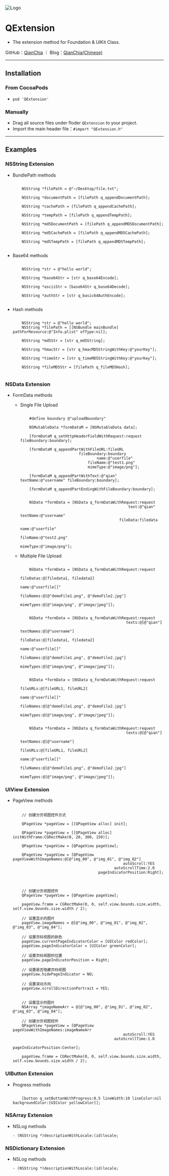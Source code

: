 ![Logo](https://avatars3.githubusercontent.com/u/13508076?v=3&s=460)
# QExtension

- The extension method for Foundation & UIKit Class.

GitHub：[QianChia](https://github.com/QianChia) ｜ Blog：[QianChia(Chinese)](http://www.cnblogs.com/QianChia)

---
## Installation

### From CocoaPods

- `pod 'QExtension'`

### Manually
- Drag all source files under floder `QExtension` to your project.
- Import the main header file：`#import "QExtension.h"`

---
## Examples

### NSString Extension

* BundlePath methods

	```objc
	
		NSString *filePath = @"~/Desktop/file.txt";
    
		NSString *documentPath = [filePath q_appendDocumentPath];
   	
		NSString *cachePath = [filePath q_appendCachePath];
    	
		NSString *tempPath = [filePath q_appendTempPath];
   	
		NSString *md5DocumentPath = [filePath q_appendMD5DocumentPath];
   	
		NSString *md5CachePath = [filePath q_appendMD5CachePath];
    	
		NSString *md5TempPath = [filePath q_appendMD5TempPath];
		
	```
* Base64 methods 

	```objc
	
  		NSString *str = @"hello world";
    
    	NSString *base64Str = [str q_base64Encode];
   	
    	NSString *asciiStr = [base64Str q_base64Decode];
   	
    	NSString *authStr = [str q_basic64AuthEncode];
    	
	```
* Hash methods 

	```objc
	
    	NSString *str = @"hello world";
    	NSString *filePath = [[NSBundle mainBundle] pathForResource:@"Info.plist" ofType:nil];
    
    	NSString *md5Str = [str q_md5String];
  	
    	NSString *hmacStr = [str q_hmacMD5StringWithKey:@"yourKey"];
   	
    	NSString *timeStr = [str q_timeMD5StringWithKey:@"yourKey"];
    	
    	NSString *fileMD5Str = [filePath q_fileMD5Hash];
    	
	```
	
### NSData Extension

- FormData methods

	- Single File Upload

		```objc
	
        	#define boundary @"uploadBoundary"
        
        	NSMutableData *formDataM = [NSMutableData data];
        
        	[formDataM q_setHttpHeaderFieldWithRequest:request fileBoundary:boundary];
        
        	[formDataM q_appendPartWithFileURL:fileURL 
        	                      fileBoundary:boundary 
        	                              name:@"userfile" 
        	                          fileName:@"test1.png" 
        	                          mimeType:@"image/png"];
        
        	[formDataM q_appendPartWithText:@"qian" textName:@"username" fileBoundary:boundary];
        
        	[formDataM q_appendPartEndingWithFileBoundary:boundary];
    
		```	

		```objc
	
			NSData *formData = [NSData q_formDataWithRequest:request 
			                                            text:@"qian" 
			                                        textName:@"username" 
			                                        fileData:filedata 
			                                            name:@"userfile" 
			                                        fileName:@"test2.png" 
			                                        mimeType:@"image/png"];
		
		```
	- Multiple File Upload

		```objc
		
        	NSData *formData = [NSData q_formDataWithRequest:request
        	                                       fileDatas:@[filedata1, filedata2]
        	                                            name:@"userfile[]"
        	                                       fileNames:@[@"demoFile1.png", @"demoFile2.jpg"]
        	                                       mimeTypes:@[@"image/png", @"image/jpeg"]];
    
		``` 
		
		```objc
		
        	NSData *formData = [NSData q_formDataWithRequest:request
        	                                           texts:@[@"qian"]
        	                                       textNames:@[@"username"]
        	                                       fileDatas:@[filedata1, filedata2]
        	                                            name:@"userfile[]"
        	                                       fileNames:@[@"demoFile1.png", @"demoFile2.jpg"]
        	                                       mimeTypes:@[@"image/png", @"image/jpeg"]];
    
		``` 
	
		```objc
		
    		NSData *formData = [NSData q_formDataWithRequest:request 
    		                                        fileURLs:@[fileURL1, fileURL2] 
    		                                            name:@"userfile[]" 
    		                                       fileNames:@[@"demoFile1.png", @"demoFile2.jpg"] 
    		                                       mimeTypes:@[@"image/png", @"image/jpeg"]];
    	
		``` 
	
		```objc
		
    		NSData *formData = [NSData q_formDataWithRequest:request 
    		                                           texts:@[@"qian"] 
    		                                       textNames:@[@"username"] 
    		                                        fileURLs:@[fileURL1, fileURL2] 
    		                                            name:@"userfile[]" 
    		                                       fileNames:@[@"demoFile1.png", @"demoFile2.jpg"] 
    		                                       mimeTypes:@[@"image/png", @"image/jpeg"]];
    	
		``` 
	
### UIView Extension

* PageView methods
 
	```objc
	
		// 创建分页视图控件方式
		
    	QPageView *pageView = [[QPageView alloc] init];
    
    	QPageView *pageView = [[QPageView alloc] initWithFrame:CGRectMake(0, 20, 300, 150)];
    
    	QPageView *pageView = [QPageView pageView];
    
    	QPageView *pageView = [QPageView pageViewWithImageNames:@[@"img_00", @"img_01", @"img_02"]
    	                                             autoScroll:YES
    	                                         autoScrollTime:2.0
    	                                  pageIndicatorPosition:Right];
		
	```

	```objc
	
    	// 创建分页视图控件
    	QPageView *pageView = [QPageView pageView];
    
    	pageView.frame = CGRectMake(0, 0, self.view.bounds.size.width, self.view.bounds.size.width / 2);
    
    	// 设置显示的图片
    	pageView.imageNames = @[@"img_00", @"img_01", @"img_02", @"img_03", @"img_04"];
    
    	// 设置页码视图的颜色
    	pageView.currentPageIndicatorColor = [UIColor redColor];
    	pageView.pageIndicatorColor = [UIColor greenColor];
    
    	// 设置页码视图的位置
    	pageView.pageIndicatorPosition = Right;
    
    	// 设置是否隐藏页码视图
    	pageView.hidePageIndicator = NO;
    
    	// 设置滚动方向
    	pageView.scrollDirectionPortrait = YES;
    
	```

	```objc
	
    	// 设置显示的图片
    	NSArray *imageNameArr = @[@"img_00", @"img_01", @"img_02", @"img_03", @"img_04"];
    
    	// 创建分页视图控件
    	QPageView *pageView = [QPageView pageViewWithImageNames:imageNameArr
    	                                             autoScroll:YES
    	                                         autoScrollTime:1.0
    	                                  pageIndicatorPosition:Center];
    
    	pageView.frame = CGRectMake(0, 0, self.view.bounds.size.width, self.view.bounds.size.width / 2);
    
	```

### UIButton Extension

* Progress methods

	```objc

		[button q_setButtonWithProgress:0.5 lineWidth:10 lineColor:nil backgroundColor:[UIColor yellowColor]];	
	
	```
	
### NSArray Extension

* NSLog methods

	`- (NSString *)descriptionWithLocale:(id)locale;`
	
### NSDictionary Extension

* NSLog methods

	`- (NSString *)descriptionWithLocale:(id)locale;`

